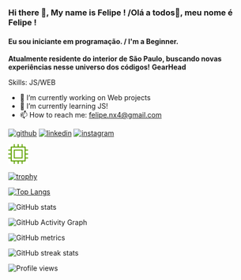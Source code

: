 ### Hi there 👋, My name is Felipe ! /Olá a todos👋, meu nome é Felipe !
#### Eu sou iniciante em programação. / I'm a Beginner.
**Atualmente residente do interior de São Paulo, buscando novas experiências nesse universo dos códigos!**
**GearHead**

Skills: JS/WEB

- 🔭 I’m currently working on Web projects 
- 🌱 I’m currently learning JS! 
- 📫 How to reach me: felipe.nx4@gmail.com


[<img src='https://cdn.jsdelivr.net/npm/simple-icons@3.0.1/icons/github.svg' alt='github' height='40'>](https://github.com/felipe0059)  [<img src='https://cdn.jsdelivr.net/npm/simple-icons@3.0.1/icons/linkedin.svg' alt='linkedin' height='40'>](https://www.linkedin.com/in/https://www.linkedin.com/in/felipe-gustavo-hon%C3%B3rio//)  [<img src='https://cdn.jsdelivr.net/npm/simple-icons@3.0.1/icons/instagram.svg' alt='instagram' height='40'>](https://www.instagram.com/https://www.instagram.com/felipegstv/?hl=en/)  

<a href='https://docs.github.com/en/developers'><img src='https://raw.githubusercontent.com/acervenky/animated-github-badges/master/assets/devbadge.gif' width='40' height='40'></a> 

[![trophy](https://github-profile-trophy.vercel.app/?username=felipe0059)](https://github.com/ryo-ma/github-profile-trophy)

[![Top Langs](https://github-readme-stats.vercel.app/api/top-langs/?username=felipe0059)](https://github.com/anuraghazra/github-readme-stats)

![GitHub stats](https://github-readme-stats.vercel.app/api?username=felipe0059&show_icons=true)  

![GitHub Activity Graph](https://activity-graph.herokuapp.com/graph?username=felipe0059)  

![GitHub metrics](https://metrics.lecoq.io/felipe0059)  

![GitHub streak stats](https://github-readme-streak-stats.herokuapp.com/?user=felipe0059)  

![Profile views](https://gpvc.arturio.dev/felipe0059)  
<!--
**felipe0059/felipe0059** is a ✨ _special_ ✨ repository because its `README.md` (this file) appears on your GitHub profile.

Here are some ideas to get you started:

- 🔭 I’m currently working on ...
- 🌱 I’m currently learning ...
- 👯 I’m looking to collaborate on ...
- 🤔 I’m looking for help with ...
- 💬 Ask me about ...
- 📫 How to reach me: ...
- 😄 Pronouns: ...
- ⚡ Fun fact: ...
-->
